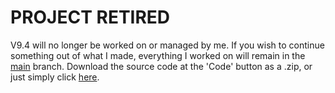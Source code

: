 # PROJECT RETIRED
V9.4 will no longer be worked on or managed by me. If you wish to continue something out of what I made, everything I worked on will remain in the [main](https://github.com/PkmnYellow/RSV2-Modpack/tree/main) branch. Download the source code at the 'Code' button as a .zip, or just simply click [here](https://github.com/PkmnYellow/RSV2-Modpack/archive/refs/heads/main.zip).

